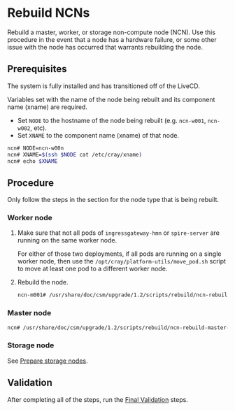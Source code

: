 # Rebuild NCNs

Rebuild a master, worker, or storage non-compute node (NCN). Use this procedure in the event that a node has a hardware failure,
or some other issue with the node has occurred that warrants rebuilding the node.

## Prerequisites

The system is fully installed and has transitioned off of the LiveCD.

Variables set with the name of the node being rebuilt and its component name (xname) are required.

- Set `NODE` to the hostname of the node being rebuilt (e.g. `ncn-w001`, `ncn-w002`, etc).
- Set `XNAME` to the component name (xname) of that node.

```bash
ncn# NODE=ncn-w00n
ncn# XNAME=$(ssh $NODE cat /etc/cray/xname)
ncn# echo $XNAME
```

## Procedure

Only follow the steps in the section for the node type that is being rebuilt.

### Worker node

1. Make sure that not all pods of `ingressgateway-hmn` or `spire-server` are running on the same worker node.

    For either of those two deployments, if all pods are running on a single worker node, then use the
    `/opt/cray/platform-utils/move_pod.sh` script to move at least one pod to a different worker node.

1. Rebuild the node.

    ```bash
    ncn-m001# /usr/share/doc/csm/upgrade/1.2/scripts/rebuild/ncn-rebuild-worker-nodes.sh ncn-w001
    ```

### Master node

```bash
ncn# /usr/share/doc/csm/upgrade/1.2/scripts/rebuild/ncn-rebuild-master-nodes.sh ncn-m002
```

### Storage node

See [Prepare storage nodes](Prepare_Storage_Nodes.md).

## Validation

After completing all of the steps, run the [Final Validation](Final_Validation_Steps.md) steps.
